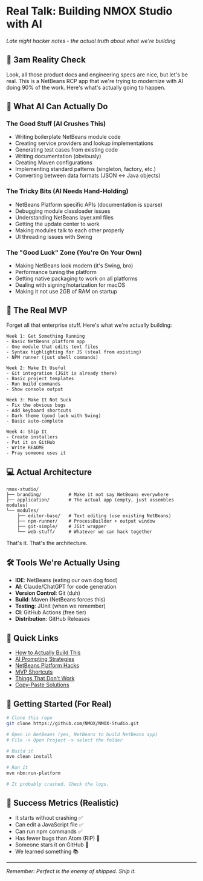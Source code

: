 # Real Talk: Building NMOX Studio with AI

*Late night hacker notes - the actual truth about what we're building*

## 🌙 3am Reality Check

Look, all those product docs and engineering specs are nice, but let's be real. This is a NetBeans RCP app that we're trying to modernize with AI doing 90% of the work. Here's what's actually going to happen.

## 🤖 What AI Can Actually Do

### The Good Stuff (AI Crushes This)
- Writing boilerplate NetBeans module code
- Creating service providers and lookup implementations  
- Generating test cases from existing code
- Writing documentation (obviously)
- Creating Maven configurations
- Implementing standard patterns (singleton, factory, etc.)
- Converting between data formats (JSON ↔ Java objects)

### The Tricky Bits (AI Needs Hand-Holding)
- NetBeans Platform specific APIs (documentation is sparse)
- Debugging module classloader issues
- Understanding NetBeans layer.xml files
- Getting the update center to work
- Making modules talk to each other properly
- UI threading issues with Swing

### The "Good Luck" Zone (You're On Your Own)
- Making NetBeans look modern (it's Swing, bro)
- Performance tuning the platform
- Getting native packaging to work on all platforms
- Dealing with signing/notarization for macOS
- Making it not use 2GB of RAM on startup

## 🎯 The Real MVP

Forget all that enterprise stuff. Here's what we're actually building:

```
Week 1: Get Something Running
- Basic NetBeans platform app
- One module that edits text files
- Syntax highlighting for JS (steal from existing)
- NPM runner (just shell commands)

Week 2: Make It Useful  
- Git integration (JGit is already there)
- Basic project templates
- Run build commands
- Show console output

Week 3: Make It Not Suck
- Fix the obvious bugs
- Add keyboard shortcuts
- Dark theme (good luck with Swing)
- Basic auto-complete

Week 4: Ship It
- Create installers
- Put it on GitHub
- Write README
- Pray someone uses it
```

## 💻 Actual Architecture

```
nmox-studio/
├── branding/          # Make it not say NetBeans everywhere
├── application/       # The actual app (empty, just assembles modules)
└── modules/
    ├── editor-base/   # Text editing (use existing NetBeans)
    ├── npm-runner/    # ProcessBuilder + output window
    ├── git-simple/    # JGit wrapper
    └── web-stuff/     # Whatever we can hack together
```

That's it. That's the architecture.

## 🛠️ Tools We're Actually Using

- **IDE**: NetBeans (eating our own dog food)
- **AI**: Claude/ChatGPT for code generation
- **Version Control**: Git (duh)
- **Build**: Maven (NetBeans forces this)
- **Testing**: JUnit (when we remember)
- **CI**: GitHub Actions (free tier)
- **Distribution**: GitHub Releases

## 📝 Quick Links

- [How to Actually Build This](./building.md)
- [AI Prompting Strategies](./ai-prompts.md)
- [NetBeans Platform Hacks](./platform-hacks.md)
- [MVP Shortcuts](./mvp-shortcuts.md)
- [Things That Don't Work](./broken-stuff.md)
- [Copy-Paste Solutions](./snippets.md)

## 🚀 Getting Started (For Real)

```bash
# Clone this repo
git clone https://github.com/NMOX/NMOX-Studio.git

# Open in NetBeans (yes, NetBeans to build NetBeans app)
# File -> Open Project -> select the folder

# Build it
mvn clean install

# Run it
mvn nbm:run-platform

# It probably crashed. Check the logs.
```

## 🎲 Success Metrics (Realistic)

- It starts without crashing ✅
- Can edit a JavaScript file ✅
- Can run npm commands ✅
- Has fewer bugs than Atom (RIP) 🤞
- Someone stars it on GitHub 🌟
- We learned something 📚

---

*Remember: Perfect is the enemy of shipped. Ship it.*